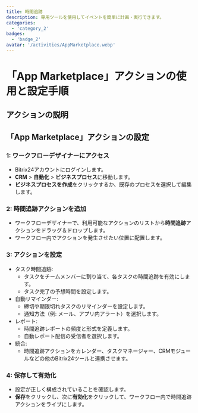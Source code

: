 ```yaml
---
title: 時間追跡
description: 専用ツールを使用してイベントを簡単に計画・実行できます。
categories: 
  - 'category_2'
badges: 
  - 'badge_2'
avatar: '/activities/AppMarketplace.webp'
---
```

# 「App Marketplace」アクションの使用と設定手順

## アクションの説明

## **「App Marketplace」アクションの設定**

### 1: ワークフローデザイナーにアクセス
- Bitrix24アカウントにログインします。
- **CRM** > **自動化** > **ビジネスプロセス**に移動します。
- **ビジネスプロセスを作成**をクリックするか、既存のプロセスを選択して編集します。

### 2: 時間追跡アクションを追加
- ワークフローデザイナーで、利用可能なアクションのリストから**時間追跡**アクションをドラッグ＆ドロップします。
- ワークフロー内でアクションを発生させたい位置に配置します。

### 3: アクションを設定
- タスク時間追跡:
  - タスクをチームメンバーに割り当て、各タスクの時間追跡を有効にします。
  - タスク完了の予想時間を設定します。
- 自動リマインダー:
  - 締切や期限切れタスクのリマインダーを設定します。
  - 通知方法（例: メール、アプリ内アラート）を選択します。
- レポート:
  - 時間追跡レポートの頻度と形式を定義します。
  - 自動レポート配信の受信者を選択します。
- 統合:
  - 時間追跡アクションをカレンダー、タスクマネージャー、CRMモジュールなどの他のBitrix24ツールと連携させます。

### 4: 保存して有効化
- 設定が正しく構成されていることを確認します。
- **保存**をクリックし、次に**有効化**をクリックして、ワークフロー内で時間追跡アクションをライブにします。